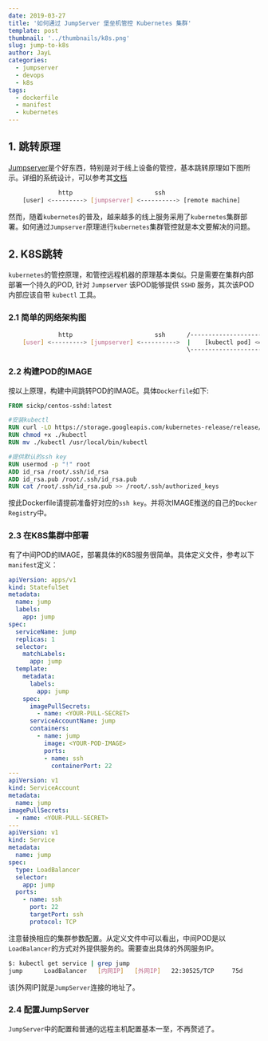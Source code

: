 ```yaml
---
date: 2019-03-27
title: '如何通过 JumpServer 堡垒机管控 Kubernetes 集群'
template: post
thumbnail: '../thumbnails/k8s.png'
slug: jump-to-k8s
author: JayL
categories:
  - jumpserver
  - devops
  - k8s
tags:
  - dockerfile
  - manifest
  - kubernetes
---
```


## 1. 跳转原理

[Jumpserver](https://github.com/jumpserver/jumpserver)是个好东西，特别是对于线上设备的管控，基本跳转原理如下图所示。详细的系统设计，可以参考其[文档](https://jumpserver.readthedocs.io/zh/master/)

````bash
              http                       ssh
    [user] <---------> [jumpserver] <----------> [remote machine]
````

然而，随着`kubernetes`的普及，越来越多的线上服务采用了`kubernetes`集群部署。如何通过`Jumpserver`原理进行`kubernetes`集群管控就是本文要解决的问题。

## 2. K8S跳转

`kubernetes`的管控原理，和管控远程机器的原理基本类似。只是需要在集群内部部署一个持久的POD, 针对 `Jumpserver` 该POD能够提供 `SSHD` 服务，其次该POD内部应该自带 `kubectl` 工具。

### 2.1 简单的网络架构图

````bash
              http                       ssh      /------------------------------------------------\
    [user] <---------> [jumpserver] <---------->  |    [kubectl pod] <=> [ kubernetes resource ]   |
                                                  \------------------------------------------------/      
````

### 2.2 构建POD的IMAGE

按以上原理，构建中间跳转POD的IMAGE。具体`Dockerfile`如下:

````Dockerfile
FROM sickp/centos-sshd:latest

#安装kubectl
RUN curl -LO https://storage.googleapis.com/kubernetes-release/release/$(curl -s https://storage.googleapis.com/kubernetes-release/release/stable.txt)/bin/linux/amd64/kubectl
RUN chmod +x ./kubectl
RUN mv ./kubectl /usr/local/bin/kubectl

#提供默认的ssh key
RUN usermod -p "!" root
ADD id_rsa /root/.ssh/id_rsa
ADD id_rsa.pub /root/.ssh/id_rsa.pub
RUN cat /root/.ssh/id_rsa.pub >> /root/.ssh/authorized_keys
````
按此Dockerfile请提前准备好对应的`ssh key`。并将次IMAGE推送的自己的`Docker Registry`中。

### 2.3 在K8S集群中部署

有了中间POD的IMAGE，部署具体的K8S服务很简单。具体定义文件，参考以下`manifest`定义：

````yaml
apiVersion: apps/v1
kind: StatefulSet
metadata:
  name: jump
  labels:
    app: jump
spec:
  serviceName: jump
  replicas: 1
  selector:
    matchLabels:
      app: jump
  template:
    metadata:
      labels:
        app: jump
    spec:
      imagePullSecrets:
        - name: <YOUR-PULL-SECRET>
      serviceAccountName: jump
      containers:
        - name: jump
          image: <YOUR-POD-IMAGE>
          ports:
          - name: ssh
            containerPort: 22
---
apiVersion: v1
kind: ServiceAccount
metadata:
  name: jump
imagePullSecrets: 
  - name: <YOUR-PULL-SECRET>
---
apiVersion: v1
kind: Service
metadata:
  name: jump
spec:
  type: LoadBalancer
  selector:
    app: jump
  ports:
    - name: ssh
      port: 22
      targetPort: ssh
      protocol: TCP
````
注意替换相应的集群参数配置。从定义文件中可以看出，中间POD是以`LoadBalancer`的方式对外提供服务的。需要查出具体的外网服务IP。

````bash
$: kubectl get service | grep jump
jump      LoadBalancer   [内网IP]   [外网IP]   22:30525/TCP     75d
````

该[外网IP]就是`JumpServer`连接的地址了。

### 2.4 配置JumpServer

`JumpServer`中的配置和普通的远程主机配置基本一至，不再赘述了。